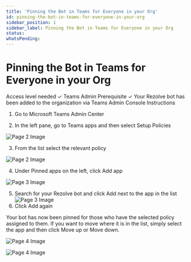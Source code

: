 ```yaml
---
title: 'Pinning the Bot in Teams for Everyone in your Org'
id: pinning-the-bot-in-teams-for-everyone-in-your-org
sidebar_position: 1
sidebar_label: Pinning the Bot in Teams for Everyone in your Org
status: 
whatsPending: 
---
```



# Pinning the Bot in Teams for Everyone in your Org



Access level needed
✓ Teams Admin
Prerequisite
✓ Your Rezolve bot has been added to the organization via Teams Admin Console
Instructions

1. Go to Microsoft Teams Admin Center

2. In the left pane, go to Teams apps and then select Setup Policies

![Page 2 Image](/img/reference/images/Pinning-the-Bot-in-Teams-for-Everyone-in-your-Org_page2_4.jpeg)

3. From the list select the relevant policy

![Page 2 Image](/img/reference/images/Pinning-the-Bot-in-Teams-for-Everyone-in-your-Org_page2_5.jpeg)

4. Under Pinned apps on the left, click Add app

![Page 3 Image](/img/reference/images/Pinning-the-Bot-in-Teams-for-Everyone-in-your-Org_page3_4.jpeg)

5. Search for your Rezolve bot and click Add next to the app in the list
![Page 3 Image](/img/reference/images/Pinning-the-Bot-in-Teams-for-Everyone-in-your-Org_page3_5.jpeg)
6. Click Add again

Your bot has now been pinned for those who have the selected policy assigned to them. If you
want to move where it is in the list, simply select the app and then click Move up or Move down.

![Page 4 Image](/img/reference/images/Pinning-the-Bot-in-Teams-for-Everyone-in-your-Org_page4_4.jpeg)

![Page 4 Image](/img/reference/images/Pinning-the-Bot-in-Teams-for-Everyone-in-your-Org_page4_5.jpeg)





